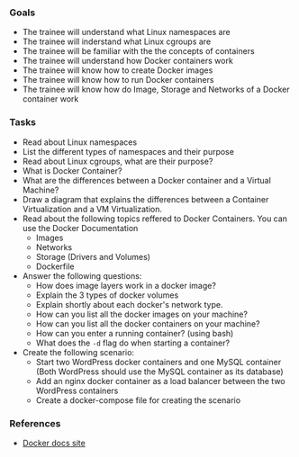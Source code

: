 
### Goals
- The trainee will understand what Linux namespaces are
- The trainee will inderstand what Linux cgroups are
- The trainee will be familiar with the the concepts of containers
- The trainee will understand how Docker containers work
- The trainee will know how to create Docker images
- The trainee will know how to run Docker containers
- The trainee will know how do Image, Storage and Networks of a Docker container work

### Tasks
- Read about Linux namespaces
- List the different types of namespaces and their purpose
- Read about Linux cgroups, what are their purpose?
- What is Docker Container?  
- What are the differences between a Docker container and a Virtual Machine?
- Draw a diagram that explains the differences between a Container Virtualization and a VM Virtualization.
- Read about the following topics reffered to Docker Containers. You can use the Docker Documentation
  - Images
  - Networks
  - Storage (Drivers and Volumes)
  - Dockerfile
- Answer the following questions:
  - How does image layers work in a docker image?
  - Explain the 3 types of docker volumes
  - Explain shortly about each docker's network type.
  - How can you list all the docker images on your machine?
  - How can you list all the docker containers on your machine?
  - How can you enter a running container? (using bash)
  - What does the `-d` flag do when starting a container?
- Create the following scenario:
  - Start two WordPress docker containers and one MySQL container (Both WordPress should use the MySQL container as its database)
  - Add an nginx docker container as a load balancer between the two WordPress containers
  - Create a docker-compose file for creating the scenario

### References
- [Docker docs site](https://docs.docker.com/storage/)

